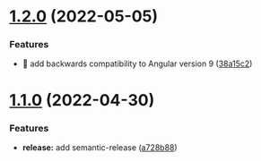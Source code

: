 # [1.2.0](https://github.com/krema/angular-eslint-stylelint-builder/compare/v1.1.0...v1.2.0) (2022-05-05)


### Features

* 📌  add backwards compatibility to Angular version 9 ([38a15c2](https://github.com/krema/angular-eslint-stylelint-builder/commit/38a15c2e7a54dfc246dc85fa298ba8f6794aedb2))

# [1.1.0](https://github.com/krema/angular-eslint-stylelint-builder/compare/v1.0.1...v1.1.0) (2022-04-30)


### Features

* **release:** add semantic-release ([a728b88](https://github.com/krema/angular-eslint-stylelint-builder/commit/a728b886dd591d9a01af70bdc828076af7993d7f))

